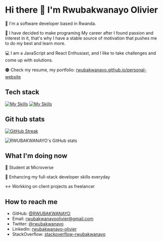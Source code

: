 # Hi there 👋 I'm Rwubakwanayo Olivier

🌱 I'm a software developer based in Rwanda.

🥅 I have decided to make programing My career after  I found passion and interest in it, that's why I have a stable source of motivation that pushes me to do my best and   learn more.

💻 I am a JavaScript and React Enthusiast, and I like to take challenges and come up with solutions.

🟠 Check my resume, my portfolio: [rwubakwanayo.github.io/personal-website](https://rwubakwanayo.github.io/personal-website/)

## Tech stack
[![My Skills](https://skillicons.dev/icons?i=ts,react,redux,mui,jest,webpack,js,html,css,sass,bootstrap)](https://skillicons.dev)
[![My Skills](https://skillicons.dev/icons?i=ruby,rails,nodejs,express,postgres,mongodb,netlify,heroku)](https://skillicons.dev)

## Git hub stats

[![GitHub Streak](http://github-readme-streak-stats.herokuapp.com?user=RWUBAKWANAYO&theme=elegant&date_format=M%20j%5B%2C%20Y%5D&currStreakLabel=54AEFF&border=AFB8C18B&background=F6F8FA0F&ring=FFBC00&fire=FFBC00&sideLabels=00DB49&dates=8A8FA0&stroke=AFB8C128&sideNums=8A8FA0&currStreakNum=8A8FA0)](https://git.io/streak-stats)

![RWUBAKWANAYO's GitHub stats](https://github-readme-stats.vercel.app/api?username=RWUBAKWANAYO&count_private=true&theme=dark&show_icons=true&bg_color=F6F8FA0F&title_color=00DB49&text_color=8A8FA0&icon_color=FFBC00&border_color=AFB8C175)


## What I'm doing now

🔭 Student at Microverse

🌱 Enhancing my full-stack developer skills everyday

↔️ Workking on client projects as freelancer

## How to reach me
- GitHub: [@RWUBAKWANAYO](https://github.com/RWUBAKWANAYO)
- Email: rwubakwanayoolivier@gmail.com
- Twitter: [@rwubakwanayo](https://twitter.com/rwubakwanayo?t=fP8ZzLHMQWRnyBXnHGhEwA&s=09)
- LinkedIn: [rwubakwanayo-olivier](https://rw.linkedin.com/in/rwubakwanayo-olivier?trk=people-guest_people_search-card)
- StackOverflow: [stackoverflow-rwubakwanayo](https://stackoverflow.com/users/14882978/rwubakwanayo)


